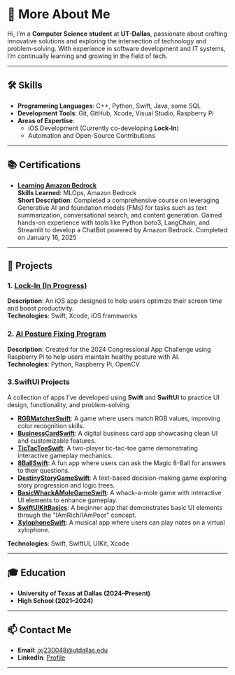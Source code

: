 # 👋 More About Me

Hi, I’m a **Computer Science student** at **UT-Dallas**, passionate about crafting innovative solutions and exploring the intersection of technology and problem-solving. With experience in software development and IT systems, I’m continually learning and growing in the field of tech.

---

## 🛠️ Skills
- **Programming Languages**: C++, Python, Swift, Java, some SQL
- **Development Tools**: Git, GitHub, Xcode, Visual Studio, Raspberry Pi
- **Areas of Expertise**:
  - iOS Development (Currently co-developing **Lock-In**)
  - Automation and Open-Source Contributions

---

## 📚 Certifications
- **[Learning Amazon Bedrock](https://github.com/joelmanjet/Learning-Amazon-Bedrock-Challenge-Solutions/tree/main)**  
    **Skills Learned**: MLOps, Amazon Bedrock  
    **Short Description**: Completed a comprehensive course on leveraging Generative AI and foundation models (FMs) for tasks such as text summarization, conversational search, and content generation. Gained hands-on experience with tools like Python boto3, LangChain, and Streamlit to develop a ChatBot powered by Amazon Bedrock.
    Completed on January 16, 2025

---

## 🚀 Projects
### **1. [Lock-In (In Progress)](https://github.com/joelmanjet/Lock-In)**
**Description**: An iOS app designed to help users optimize their screen time and boost productivity.  
**Technologies**: Swift, Xcode, iOS frameworks

### **2. [AI Posture Fixing Program](https://github.com/joelmanjet/posture)**  
**Description**: Created for the 2024 Congressional App Challenge using Raspberry Pi to help users maintain healthy posture with AI.  
**Technologies**: Python, Raspberry Pi, OpenCV

### **3.SwiftUI Projects**  
A collection of apps I’ve developed using **Swift** and **SwiftUI** to practice UI design, functionality, and problem-solving.  
- **[RGBMatcherSwift](https://github.com/joelmanjet/RGBMatcherSwift)**: A game where users match RGB values, improving color recognition skills.
- **[BusinessCardSwift](https://github.com/joelmanjet/BuisnessCardSwift)**: A digital business card app showcasing clean UI and customizable features.
- **[TicTacToeSwift](https://github.com/joelmanjet/TicTacToeSwift)**: A two-player tic-tac-toe game demonstrating interactive gameplay mechanics.
- **[8BallSwift](https://github.com/joelmanjet/8BallSwift)**: A fun app where users can ask the Magic 8-Ball for answers to their questions.
- **[DestinyStoryGameSwift](https://github.com/joelmanjet/DestinyStoryGameSwift)**: A text-based decision-making game exploring story progression and logic trees.
- **[BasicWhackAMoleGameSwift](https://github.com/joelmanjet/BasicWhackAMoleGameSwift)**: A whack-a-mole game with interactive UI elements to enhance gameplay.
- **[SwiftUIKitBasics](https://github.com/joelmanjet/SwiftUiKitBasics)**: A beginner app that demonstrates basic UI elements through the "IAmRich/IAmPoor" concept.
- **[XylophoneSwift](https://github.com/joelmanjet/XylophoneSwift)**: A musical app where users can play notes on a virtual xylophone.

**Technologies**: Swift, SwiftUI, UIKit, Xcode  

---

## 🎓 Education
- **University of Texas at Dallas (2024–Present)**
- **High School (2021–2024)**

---

## 📫 Contact Me
- **Email**: [jxj230048@utdallas.edu](mailto:jxj230048@utdallas.edu)
- **LinkedIn**: [Profile](https://www.linkedin.com/in/joel-joseph-241097117/)
---

